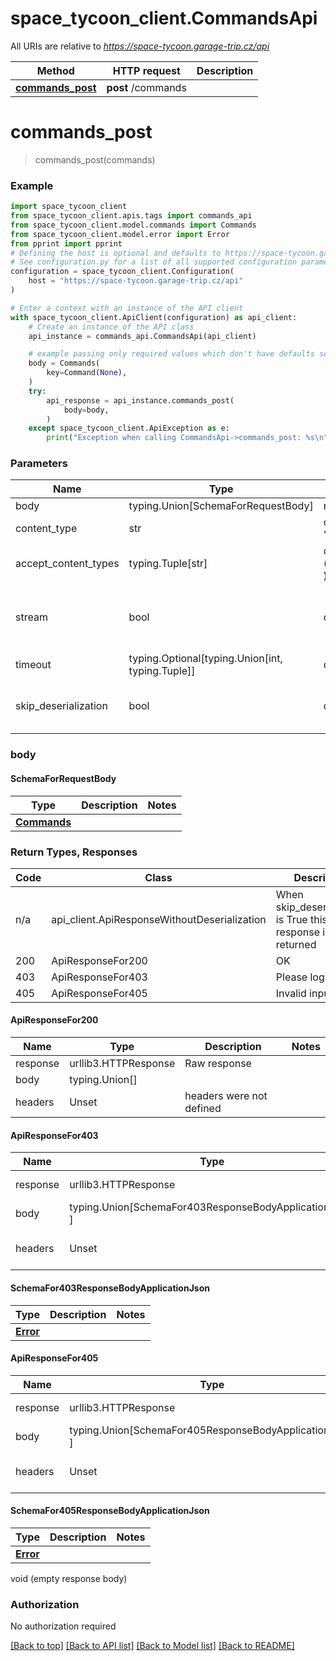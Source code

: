 # space_tycoon_client.CommandsApi

All URIs are relative to *https://space-tycoon.garage-trip.cz/api*

Method | HTTP request | Description
------------- | ------------- | -------------
[**commands_post**](CommandsApi.md#commands_post) | **post** /commands | 

# **commands_post**
> commands_post(commands)



### Example

```python
import space_tycoon_client
from space_tycoon_client.apis.tags import commands_api
from space_tycoon_client.model.commands import Commands
from space_tycoon_client.model.error import Error
from pprint import pprint
# Defining the host is optional and defaults to https://space-tycoon.garage-trip.cz/api
# See configuration.py for a list of all supported configuration parameters.
configuration = space_tycoon_client.Configuration(
    host = "https://space-tycoon.garage-trip.cz/api"
)

# Enter a context with an instance of the API client
with space_tycoon_client.ApiClient(configuration) as api_client:
    # Create an instance of the API class
    api_instance = commands_api.CommandsApi(api_client)

    # example passing only required values which don't have defaults set
    body = Commands(
        key=Command(None),
    )
    try:
        api_response = api_instance.commands_post(
            body=body,
        )
    except space_tycoon_client.ApiException as e:
        print("Exception when calling CommandsApi->commands_post: %s\n" % e)
```
### Parameters

Name | Type | Description  | Notes
------------- | ------------- | ------------- | -------------
body | typing.Union[SchemaForRequestBody] | required |
content_type | str | optional, default is '*/*' | Selects the schema and serialization of the request body
accept_content_types | typing.Tuple[str] | default is ('application/json', ) | Tells the server the content type(s) that are accepted by the client
stream | bool | default is False | if True then the response.content will be streamed and loaded from a file like object. When downloading a file, set this to True to force the code to deserialize the content to a FileSchema file
timeout | typing.Optional[typing.Union[int, typing.Tuple]] | default is None | the timeout used by the rest client
skip_deserialization | bool | default is False | when True, headers and body will be unset and an instance of api_client.ApiResponseWithoutDeserialization will be returned

### body

#### SchemaForRequestBody
Type | Description  | Notes
------------- | ------------- | -------------
[**Commands**](Commands.md) |  | 


### Return Types, Responses

Code | Class | Description
------------- | ------------- | -------------
n/a | api_client.ApiResponseWithoutDeserialization | When skip_deserialization is True this response is returned
200 | ApiResponseFor200 | OK
403 | ApiResponseFor403 | Please login again
405 | ApiResponseFor405 | Invalid input

#### ApiResponseFor200
Name | Type | Description  | Notes
------------- | ------------- | ------------- | -------------
response | urllib3.HTTPResponse | Raw response |
body | typing.Union[] |  |
headers | Unset | headers were not defined |

#### ApiResponseFor403
Name | Type | Description  | Notes
------------- | ------------- | ------------- | -------------
response | urllib3.HTTPResponse | Raw response |
body | typing.Union[SchemaFor403ResponseBodyApplicationJson, ] |  |
headers | Unset | headers were not defined |

#### SchemaFor403ResponseBodyApplicationJson
Type | Description  | Notes
------------- | ------------- | -------------
[**Error**](Error.md) |  | 


#### ApiResponseFor405
Name | Type | Description  | Notes
------------- | ------------- | ------------- | -------------
response | urllib3.HTTPResponse | Raw response |
body | typing.Union[SchemaFor405ResponseBodyApplicationJson, ] |  |
headers | Unset | headers were not defined |

#### SchemaFor405ResponseBodyApplicationJson
Type | Description  | Notes
------------- | ------------- | -------------
[**Error**](Error.md) |  | 



void (empty response body)

### Authorization

No authorization required

[[Back to top]](#) [[Back to API list]](../README.md#documentation-for-api-endpoints) [[Back to Model list]](../README.md#documentation-for-models) [[Back to README]](../README.md)

